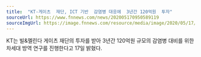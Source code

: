 ```yaml
---
title:  "KT-게이츠  재단, ICT 기반  감염병 대응에  3년간 120억원  투자"
sourceUrl: https://www.fnnews.com/news/202005170950589119
sourceImgUrl: https://image.fnnews.com/resource/media/image/2020/05/17/202005170952292333_l.jpg
---
```

KT는 빌&멜린다 게이츠 재단의 투자를 받아 3년간 120억원 규모의 감염병 대비를 위한 차세대 방역 연구를 진행한다고 17일 밝혔다.